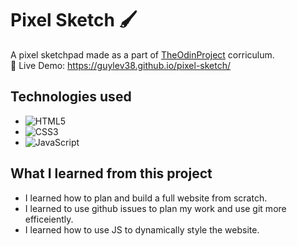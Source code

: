 # Pixel Sketch 🖌️
A pixel sketchpad made as a part of [TheOdinProject](https://www.theodinproject.com/) corriculum.  
:link: Live Demo: https://guylev38.github.io/pixel-sketch/

## Technologies used
- ![HTML5](https://img.shields.io/badge/html5-%23E34F26.svg?style=for-the-badge&logo=html5&logoColor=white)
- ![CSS3](https://img.shields.io/badge/css3-%231572B6.svg?style=for-the-badge&logo=css3&logoColor=white)
- ![JavaScript](https://img.shields.io/badge/javascript-%23323330.svg?style=for-the-badge&logo=javascript&logoColor=%23F7DF1E)


## What I learned from this project
- I learned how to plan and build a full website from scratch.
- I learned to use github issues to plan my work and use git more efficeiently.
- I learned how to use JS to dynamically style the website.
